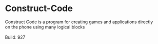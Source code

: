 # Construct-Code
Construct Code is a program for creating games and applications directly on the phone using many logical blocks<br><br>Build: 927
